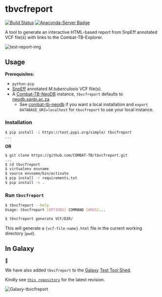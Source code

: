 # **tbvcfreport**

[![Build Status](https://travis-ci.org/COMBAT-TB/tbvcfreport.svg?branch=master)](https://travis-ci.org/COMBAT-TB/tbvcfreport)
[![Anaconda-Server Badge](https://anaconda.org/thoba/tbvcfreport/badges/version.svg)](https://anaconda.org/thoba/tbvcfreport)

A tool to generate an interactive HTML-based report from SnpEff annotated VCF file(s) with links to the Combat-TB-Explorer.

![test-report-img](https://raw.githubusercontent.com/COMBAT-TB/tbvcfreport/master/img/test-report.png)

## Usage

**Prerequisites:**

- `python-pip`
- [SnpEff](http://snpeff.sourceforge.net/SnpEff_manual.html) annotated *M.tuberculosis* VCF file(s).
- A [Combat-TB-NeoDB](https://github.com/COMBAT-TB/combat-tb-neodb) instance, `tbvcfreport` defaults to [neodb.sanbi.ac.za](https://neodb.sanbi.ac.za).
  - See [combat-tb-neodb](https://github.com/COMBAT-TB/combat-tb-neodb) if you want a local installation and `export DATABASE_URI=localhost` for `tbvcfreport` to use your local instance.

### Installation

```sh
$ pip install -i https://test.pypi.org/simple/ tbvcfreport
...
```

**OR**

```sh
$ git clone https://github.com/COMBAT-TB/tbvcfreport.git
...
$ cd tbvcfreport
$ virtualenv envname
$ source envname/bin/activate
$ pip install -r requirements.txt
$ pip install -e .
```

### Run `tbvcfreport`

```sh
$ tbvcfreport --help
Usage: tbvcfreport [OPTIONS] COMMAND [ARGS]...

$ tbvcfreport generate VCF/DIR/
```

This will generate a `{vcf-file-name}.html` file in the current working directory (`pwd`).

## In Galaxy

:construction:

We have also added `tbvcfreport` to the [Galaxy](https://github.com/galaxyproject) [Test Tool Shed](https://testtoolshed.g2.bx.psu.edu/repository?repository_id=0f42e4f01e64b182).

Kindly see [`this repository`](https://testtoolshed.g2.bx.psu.edu/repository?repository_id=0f42e4f01e64b182) for the latest revision.

![Galaxy-tbvcfreport](https://raw.githubusercontent.com/COMBAT-TB/tbvcfreport/master/img/tbvcfreport.png)
